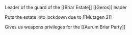Leader of the guard of the [[Briar Estate]]
[[Geros]] leader

Puts the estate into lockdown due to [[Mutagen 2]]

Gives us weapons privileges for the [[Aurum Briar Party]] 